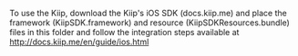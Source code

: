 To use the Kiip, download the Kiip's iOS SDK (docs.kiip.me) and place the framework (KiipSDK.framework) and resource (KiipSDKResources.bundle) files in this folder and follow the integration steps available at http://docs.kiip.me/en/guide/ios.html